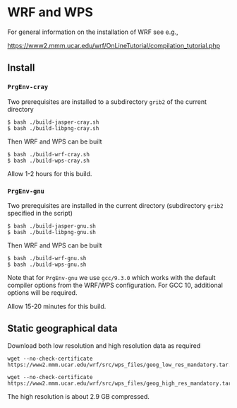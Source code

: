 # WRF and WPS

For general information on the installation of WRF see e.g.,

https://www2.mmm.ucar.edu/wrf/OnLineTutorial/compilation_tutorial.php

## Install

### `PrgEnv-cray`

Two prerequisites are installed to a subdirectory `grib2` of the current
directory

```
$ bash ./build-jasper-cray.sh
$ bash ./build-libpng-cray.sh
```

Then WRF and WPS can be built

```
$ bash ./build-wrf-cray.sh
$ bash ./build-wps-cray.sh
```

Allow 1-2 hours for this build.


### `PrgEnv-gnu`

Two prerequisites are installed in the current directory (subdirectory
`grib2` specified in the script)

```
$ bash ./build-jasper-gnu.sh
$ bash ./build-libpng-gnu.sh
```

Then WRF and WPS can be built

```
$ bash ./build-wrf-gnu.sh
$ bash ./build-wps-gnu.sh
```

Note that for `PrgEnv-gnu` we use `gcc/9.3.0` which works with the
default compiler options from the WRF/WPS configuration. For GCC 10,
additional options will be required.

Allow 15-20 minutes for this build.


## Static geographical data

Download both low resolution and high resolution data as required

```
wget --no-check-certificate https://www2.mmm.ucar.edu/wrf/src/wps_files/geog_low_res_mandatory.tar.gz

wget --no-check-certificate https://www2.mmm.ucar.edu/wrf/src/wps_files/geog_high_res_mandatory.tar.gz

```
The high resolution is about 2.9 GB compressed.

